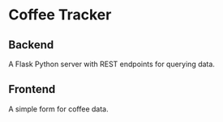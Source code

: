 # Coffee Tracker

## Backend

A Flask Python server with REST endpoints for querying data.

## Frontend

A simple form for coffee data.
